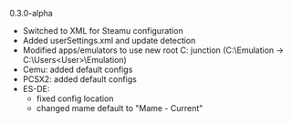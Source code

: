 0.3.0-alpha

- Switched to XML for Steamu configuration
- Added userSettings.xml and update detection
- Modified apps/emulators to use new root C: junction (C:\Emulation -> C:\Users\<User>\Emulation)
- Cemu: added default configs
- PCSX2: added default configs
- ES-DE: 
    - fixed config location
    - changed mame default to "Mame - Current"